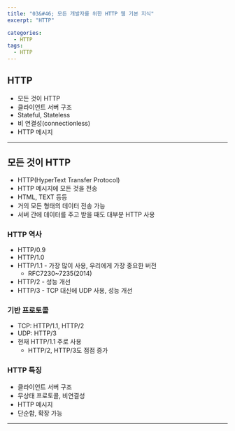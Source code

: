 ```yaml
---
title: "03&#46; 모든 개발자를 위한 HTTP 웹 기본 지식"
excerpt: "HTTP"

categories:
  - HTTP
tags:
  - HTTP
---
```


## HTTP
- 모든 것이 HTTP
- 클라이언트 서버 구조
- Stateful, Stateless
- 비 연결성(connectionless)
- HTTP 메시지

---

## 모든 것이 HTTP
- HTTP(HyperText Transfer Protocol)
- HTTP 메시지에 모든 것을 전송
- HTML, TEXT 등등
- 거의 모든 형태의 데이터 전송 가능
- 서버 간에 데이터를 주고 받을 때도 대부분 HTTP 사용

### HTTP 역사
- HTTP/0.9
- HTTP/1.0
- HTTP/1.1 - 가장 많이 사용, 우리에게 가장 중요한 버전
  - RFC7230~7235(2014)
- HTTP/2 - 성능 개선
- HTTP/3 - TCP 대신에 UDP 사용, 성능 개선

### 기반 프로토콜
- TCP: HTTP/1.1, HTTP/2
- UDP: HTTP/3
- 현재 HTTP/1.1  주로 사용
  - HTTP/2, HTTP/3도 점점 증가

### HTTP 특징
- 클라이언트 서버 구조
- 무상태 프로토콜, 비연결성
- HTTP 메시지
- 단순함, 확장 가능

---

